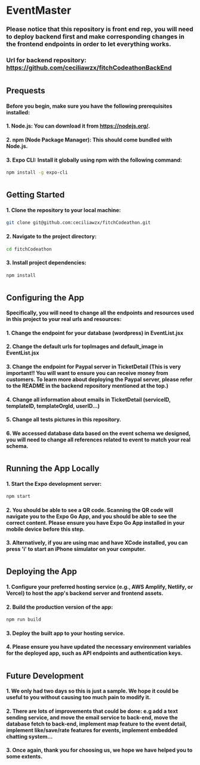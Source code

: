 # EventMaster

### Please notice that this repository is front end rep, you will need to deploy backend first and make corresponding changes in the frontend endpoints in order to let everything works.
### Url for backend repository: https://github.com/ceciliawzx/fitchCodeathonBackEnd



#
## Prequests

#### Before you begin, make sure you have the following prerequisites installed:
#### 1. Node.js: You can download it from https://nodejs.org/.
#### 2. npm (Node Package Manager): This should come bundled with Node.js.
#### 3. Expo CLI: Install it globally using npm with the following command:
```bash
npm install -g expo-cli
```


#
## Getting Started
#### 1. Clone the repository to your local machine:
```bash
git clone git@github.com:ceciliawzx/fitchCodeathon.git
```
#### 2. Navigate to the project directory:
```bash
cd fitchCodeathon
```

#### 3. Install project dependencies:
```bash
npm install
```


#
## Configuring the App
#### Specifically, you will need to change all the endpoints and resources used in this project to your real urls and resources:
#### 1. Change the endpoint for your database (wordpress) in EventList.jsx
#### 2. Change the default urls for topImages and default_image in EventList.jsx
#### 3. Change the endpoint for Paypal server in TicketDetail (This is very important!! You will want to ensure you can receive money from customers. To learn more about deploying the Paypal server, please refer to the README in the backend repository mentioned at the top.)
#### 4. Change all information about emails in TicketDetail (serviceID, templateID, templateOrgId, userID...)
#### 5. Change all tests pictures in this repository.
#### 6. We accessed database data based on the event schema we designed, you will need to change all references related to event to match your real schema. 


#
## Running the App Locally
#### 1. Start the Expo development server:
```bash
npm start
```
#### 2. You should be able to see a QR code. Scanning the QR code will navigate you to the Expo Go App, and you should be able to see the correct content. Please ensure you have Expo Go App installed in your mobile device before this step. 
#### 3. Alternatively, if you are using mac and have XCode installed, you can press 'i' to start an iPhone simulator on your computer.


#
## Deploying the App
#### 1. Configure your preferred hosting service (e.g., AWS Amplify, Netlify, or Vercel) to host the app's backend server and frontend assets.
#### 2. Build the production version of the app:
```bash
npm run build
```
#### 3. Deploy the built app to your hosting service.
#### 4. Please ensure you have updated the necessary environment variables for the deployed app, such as API endpoints and authentication keys.


#
## Future Development
#### 1. We only had two days so this is just a sample. We hope it could be useful to you without causing too much pain to modify it.
#### 2. There are lots of improvements that could be done: e.g add a text sending service, and move the email service to back-end, move the database fetch to back-end, implement map feature to the event detail, implement like/save/rate features for events, implement embedded chatting system...
#### 3. Once again, thank you for choosing us, we hope we have helped you to some extents. 